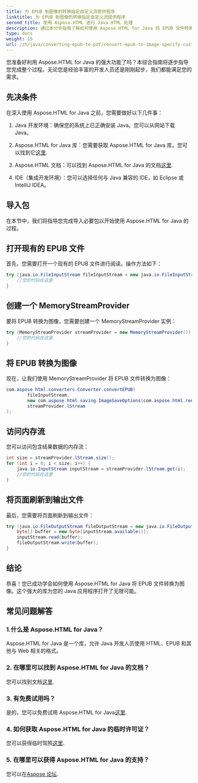 ```yaml
---
title: 为 EPUB 到图像的转换指定自定义流提供程序
linktitle: 为 EPUB 到图像的转换指定自定义流提供程序
second_title: 使用 Aspose.HTML 进行 Java HTML 处理
description: 通过本分步指南了解如何使用 Aspose.HTML for Java 将 EPUB 文件转换为图像。
type: docs
weight: 15
url: /zh/java/converting-epub-to-pdf/convert-epub-to-image-specify-custom-stream-provider/
---
```


您准备好利用 Aspose.HTML for Java 的强大功能了吗？本综合指南将逐步指导您完成整个过程。无论您是经验丰富的开发人员还是刚刚起步，我们都能满足您的需求。 

## 先决条件

在深入使用 Aspose.HTML for Java 之前，您需要做好以下几件事：

1. Java 开发环境：确保您的系统上已正确安装 Java。您可以从网站下载 Java。

2.  Aspose.HTML for Java 库：您需要获取 Aspose.HTML for Java 库。您可以找到它[这里](https://releases.aspose.com/html/java/).

3. Aspose.HTML 文档：可以找到 Aspose.HTML for Java 的文档[这里](https://reference.aspose.com/html/java/).

4. IDE（集成开发环境）：您可以选择任何与 Java 兼容的 IDE，如 Eclipse 或 IntelliJ IDEA。

## 导入包

在本节中，我们将指导您完成导入必要包以开始使用 Aspose.HTML for Java 的过程。

## 打开现有的 EPUB 文件

首先，您需要打开一个现有的 EPUB 文件进行阅读。操作方法如下：

```java
try (java.io.FileInputStream fileInputStream = new java.io.FileInputStream(Resources.input("input.epub"))) {
    //您的代码在这里
}
```

## 创建一个 MemoryStreamProvider

要将 EPUB 转换为图像，您需要创建一个 MemoryStreamProvider 实例：

```java
try (MemoryStreamProvider streamProvider = new MemoryStreamProvider()) {
    //您的代码在这里
}
```

## 将 EPUB 转换为图像

现在，让我们使用 MemoryStreamProvider 将 EPUB 文件转换为图像：

```java
com.aspose.html.converters.Converter.convertEPUB(
        fileInputStream,
        new com.aspose.html.saving.ImageSaveOptions(com.aspose.html.rendering.image.ImageFormat.Jpeg),
        streamProvider.lStream
);
```

## 访问内存流

您可以访问包含结果数据的内存流：

```java
int size = streamProvider.lStream.size();
for (int i = 0; i < size; i++) {
    java.io.InputStream inputStream = streamProvider.lStream.get(i);
    //您的代码在这里
}
```

## 将页面刷新到输出文件

最后，您需要将页面刷新到输出文件：

```java
try (java.io.FileOutputStream fileOutputStream = new java.io.FileOutputStream(Resources.output("page_{" + (i + 1) + "}.jpg"))) {
    byte[] buffer = new byte[inputStream.available()];
    inputStream.read(buffer);
    fileOutputStream.write(buffer);
}
```

## 结论

恭喜！您已成功学会如何使用 Aspose.HTML for Java 将 EPUB 文件转换为图像。这个强大的库为您的 Java 应用程序打开了无限可能。

## 常见问题解答

### 1.什么是 Aspose.HTML for Java？

Aspose.HTML for Java 是一个库，允许 Java 开发人员使用 HTML、EPUB 和其他与 Web 相关的格式。

### 2. 在哪里可以找到 Aspose.HTML for Java 的文档？

您可以找到文档[这里](https://reference.aspose.com/html/java/).

### 3. 有免费试用吗？

是的，您可以免费试用 Aspose.HTML for Java[这里](https://releases.aspose.com/).

### 4. 如何获取 Aspose.HTML for Java 的临时许可证？

您可以获得临时驾照[这里](https://purchase.aspose.com/temporary-license/).

### 5. 在哪里可以获得 Aspose.HTML for Java 的支持？

您可以在[Aspose 论坛](https://forum.aspose.com/).
